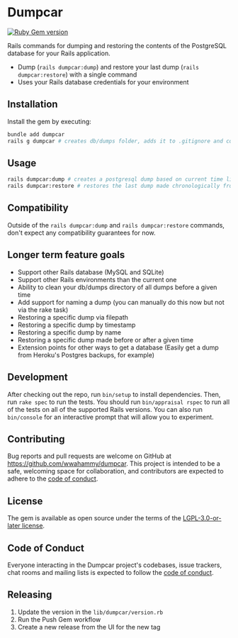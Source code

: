 # Dumpcar

[![Ruby Gem version](https://badge.fury.io/rb/dumpcar.svg)](https://rubygems.org/gems/dumpcar)

Rails commands for dumping and restoring the contents of the PostgreSQL database for your Rails application.

- Dump (`rails dumpcar:dump`) and restore your last dump (`rails dumpcar:restore`) with a single command
- Uses your Rails database credentials for your environment

## Installation

Install the gem by executing:

```bash
bundle add dumpcar
rails g dumpcar # creates db/dumps folder, adds it to .gitignore and commits
```

## Usage

```bash
rails dumpcar:dump # creates a postgresql dump based on current time like db/dumps/20250601022124.dump
rails dumpcar:restore # restores the last dump made chronologically from the db/dumps directory
```

## Compatibility

Outside of the `rails dumpcar:dump` and `rails dumpcar:restore` commands, don't expect any compatibility guarantees for now.

## Longer term feature goals

- Support other Rails database (MySQL and SQLite)
- Support other Rails environments than the current one
- Ability to clean your db/dumps directory of all dumps before a given time
- Add support for naming a dump (you can manually do this now but not via the rake task)
- Restoring a specific dump via filepath
- Restoring a specific dump by timestamp
- Restoring a specific dump by name
- Restoring a specific dump made before or after a given time
- Extension points for other ways to get a database (Easily get a dump from Heroku's Postgres backups, for example)

## Development

After checking out the repo, run `bin/setup` to install dependencies. Then, run `rake spec` to run the tests. You should run `bin/appraisal rspec` to run all of the tests on all of the supported Rails versions. You can also run `bin/console` for an interactive prompt that will allow you to experiment.

## Contributing

Bug reports and pull requests are welcome on GitHub at https://github.com/wwahammy/dumpcar. This project is intended to be a safe, welcoming space for collaboration, and contributors are expected to adhere to the [code of conduct](https://github.com/wwahammy/dumpcar/blob/main/CODE_OF_CONDUCT.md).

## License

The gem is available as open source under the terms of the [LGPL-3.0-or-later license](https://github.com/wwahammy/dumpcar/blob/main/LICENSE).

## Code of Conduct

Everyone interacting in the Dumpcar project's codebases, issue trackers, chat rooms and mailing lists is expected to follow the [code of conduct](https://github.com/wwahammy/dumpcar/blob/main/CODE_OF_CONDUCT.md).

## Releasing

1. Update the version in the `lib/dumpcar/version.rb`
2. Run the Push Gem workflow
3. Create a new release from the UI for the new tag
